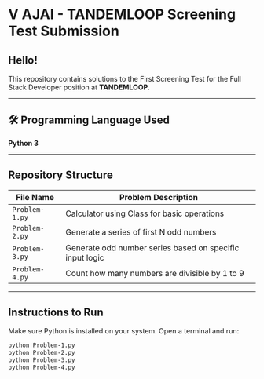 # V AJAI - TANDEMLOOP Screening Test Submission

##  Hello!
This repository contains solutions to the First Screening Test for the Full Stack Developer position at **TANDEMLOOP**.

---

## 🛠 Programming Language Used
**Python 3**

---

##  Repository Structure

| File Name     | Problem Description                                 |
|---------------|------------------------------------------------------|
| `Problem-1.py` | Calculator using Class for basic operations         |
| `Problem-2.py` | Generate a series of first N odd numbers            |
| `Problem-3.py` | Generate odd number series based on specific input logic |
| `Problem-4.py` | Count how many numbers are divisible by 1 to 9      |

---

##  Instructions to Run

Make sure Python is installed on your system. Open a terminal and run:

```bash
python Problem-1.py
python Problem-2.py
python Problem-3.py
python Problem-4.py

